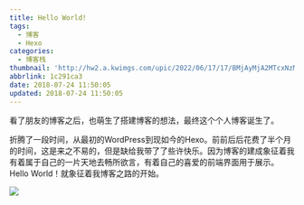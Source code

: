 ```yaml
---
title: Hello World!
tags:
  - 博客
  - Hexo
categories:
  - 博客栈
thumbnail: 'http://hw2.a.kwimgs.com/upic/2022/06/17/17/BMjAyMjA2MTcxNzMxMzFfMjM4ODcxMzY5OF83Njk3MTI5NDk3Nl8wXzM=_Bfdd7d41dcb152a4c088e039a5efb1d92.jpg?tag=1-1655458431-unknown-0-cfailkv8fj-ae569b917edfa557&clientCacheKey=3xd2s5yppf6qvaq.jpg&di=2ac2ccad&bp=10000'
abbrlink: 1c291ca3
date: 2018-07-24 11:50:05
updated: 2018-07-24 11:50:05
---
```


看了朋友的博客之后，也萌生了搭建博客的想法，最终这个个人博客诞生了。 

<!-- more -->

折腾了一段时间，从最初的WordPress到现如今的Hexo。前前后后花费了半个月的时间，这是来之不易的，但是缺给我带了了些许快乐。因为博客的建成象征着我有着属于自己的一片天地去畅所欲言，有着自己的喜爱的前端界面用于展示。Hello World！就象征着我博客之路的开始。

<img src='http://hw2.a.kwimgs.com/upic/2022/06/17/17/BMjAyMjA2MTcxNzMxMzFfMjM4ODcxMzY5OF83Njk3MTI5NDk3Nl8wXzM=_Bfdd7d41dcb152a4c088e039a5efb1d92.jpg?tag=1-1655458431-unknown-0-cfailkv8fj-ae569b917edfa557&clientCacheKey=3xd2s5yppf6qvaq.jpg&di=2ac2ccad&bp=10000'/>